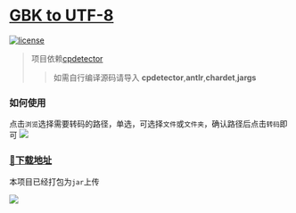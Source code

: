 # [GBK to UTF-8](https://github.com/kakakakakakakakakakakaka/gbktoutf8/releases)
[![license](https://badgen.net/badge/license/LGPL-3.0)](https://github.com/kakakakakakakakakakakaka/gbk_to_utf8/blob/master/LICENSE)
>项目依赖[cpdetector](http://cpdetector.sourceforge.net/index.shtml)
>>如需自行编译源码请导入 **cpdetector**,**antlr**,**chardet**,**jargs**

### 如何使用

点击`浏览`选择需要转码的路径，单选，可选择`文件`或`文件夹`，确认路径后点击`转码`即可
![](https://i.loli.net/2019/04/12/5cafd878b4480.png)

### [💾下载地址](https://github.com/kakakakakakakakakakakaka/gbktoutf8/releases)

本项目已经打包为`jar`上传

[![](https://img.shields.io/github/downloads/kakakakakakakakakakakaka/gbktoutf8/v1.0/total.svg?label=Downloads&style=for-the-badge)](https://github.com/kakakakakakakakakakakaka/gbktoutf8/releases/tag/v1.0)


